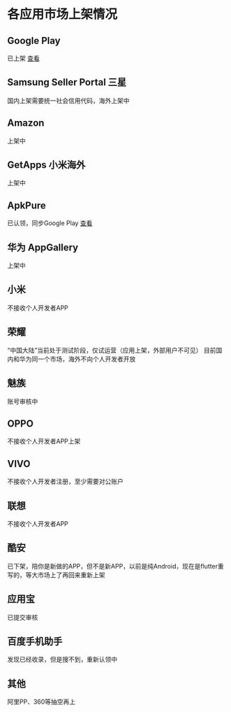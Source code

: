 # 各应用市场上架情况


## Google Play
  已上架 [查看](https://play.google.com/store/apps/details?id=com.zhao.withu)

## Samsung Seller Portal 三星
  国内上架需要统一社会信用代码，海外上架中

## Amazon
  上架中

## GetApps 小米海外
  上架中
  
## ApkPure
  已认领，同步Google Play [查看](https://apkpure.com/bene/com.zhao.withu)

## 华为 AppGallery
  上架中

## 小米
  不接收个人开发者APP

## 荣耀 
  “中国大陆”当前处于测试阶段，仅试运营（应用上架，外部用户不可见）
  目前国内和华为同一个市场，海外不向个人开发者开放

## 魅族
  账号审核中
  
## OPPO
  不接收个人开发者APP上架

## VIVO
  不接收个人开发者注册，至少需要对公账户

## 联想
  不接收个人开发者APP

## 酷安
  已下架，陪你是新做的APP，但不是新APP，以前是纯Android，现在是flutter重写的，等大市场上了再回来重新上架
  
## 应用宝
  已提交审核

## 百度手机助手
  发现已经收录，但是搜不到，重新认领中

## 其他
  阿里PP、360等抽空再上
